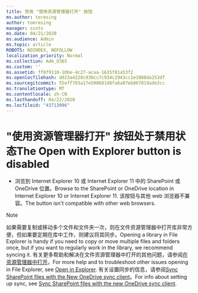 ```yaml
---
title: 禁用 "使用资源管理器打开" 按钮
ms.author: toresing
author: tomresing
manager: scotv
ms.date: 04/21/2020
ms.audience: Admin
ms.topic: article
ROBOTS: NOINDEX, NOFOLLOW
localization_priority: Normal
ms.collection: Adm_O365
ms.custom: ''
ms.assetid: ff0f9110-10be-4c27-acaa-1615f81a53f2
ms.openlocfilehash: dd23a4228c930cc7c934c2943cc1e1080da253df
ms.sourcegitcommit: 55eff703a17e500681d8fa6a87eb067019ade3cc
ms.translationtype: MT
ms.contentlocale: zh-CN
ms.lasthandoff: 04/22/2020
ms.locfileid: "43713096"
---
```

# <a name="the-open-with-explorer-button-is-disabled"></a><span data-ttu-id="b4698-102">"使用资源管理器打开" 按钮处于禁用状态</span><span class="sxs-lookup"><span data-stu-id="b4698-102">The Open with Explorer button is disabled</span></span>

- <span data-ttu-id="b4698-103">浏览到 Internet Explorer 10 或 Internet Explorer 11 中的 SharePoint 或 OneDrive 位置。</span><span class="sxs-lookup"><span data-stu-id="b4698-103">Browse to the SharePoint or OneDrive location in Internet Explorer 10 or Internet Explorer 11.</span></span> <span data-ttu-id="b4698-104">该按钮与其他 web 浏览器不兼容。</span><span class="sxs-lookup"><span data-stu-id="b4698-104">The button isn't compatible with other web browsers.</span></span>
    
> [!NOTE]
> <span data-ttu-id="b4698-105">如果需要复制或移动多个文件和文件夹一次，则在文件资源管理器中打开库非常方便，但如果要定期在库中工作，则建议将其同步。</span><span class="sxs-lookup"><span data-stu-id="b4698-105">Opening a library in File Explorer is handy if you need to copy or move multiple files and folders once, but if you want to regularly work in the library, we recommend syncing it.</span></span> <span data-ttu-id="b4698-106">有关更多帮助和解决在文件资源管理器中打开的其他问题，请参阅[在资源管理器中打开](https://go.microsoft.com/fwlink/?linkid=871665)。</span><span class="sxs-lookup"><span data-stu-id="b4698-106">For more help and to troubleshoot other issues opening in File Explorer, see [Open in Explorer](https://go.microsoft.com/fwlink/?linkid=871665).</span></span> <span data-ttu-id="b4698-107">有关设置同步的信息，请参阅[Sync SharePoint files with the New OneDrive sync client](https://go.microsoft.com/fwlink/?linkid=871666)。</span><span class="sxs-lookup"><span data-stu-id="b4698-107">For info about setting up sync, see [Sync SharePoint files with the new OneDrive sync client](https://go.microsoft.com/fwlink/?linkid=871666).</span></span> 
  

